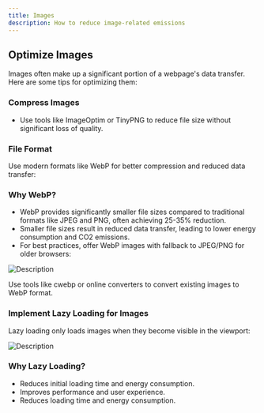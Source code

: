 ```yaml
---
title: Images
description: How to reduce image-related emissions
---
```


## Optimize Images

Images often make up a significant portion of a webpage's data transfer. Here are some tips for optimizing them:

### Compress Images

- Use tools like ImageOptim or TinyPNG to reduce file size without significant loss of quality.

### File Format

Use modern formats like WebP for better compression and reduced data transfer:

### Why WebP?

- WebP provides significantly smaller file sizes compared to traditional formats like JPEG and PNG, often achieving 25-35% reduction.
- Smaller file sizes result in reduced data transfer, leading to lower energy consumption and CO2 emissions.
- For best practices, offer WebP images with fallback to JPEG/PNG for older browsers:

<picture>
  <source srcset="image.webp" type="image/webp" />
  <img src="image.jpg" alt="Description" />
</picture>

Use tools like cwebp or online converters to convert existing images to WebP format.

### Implement Lazy Loading for Images

Lazy loading only loads images when they become visible in the viewport:

<img src="image.jpg" loading="lazy" alt="Description" />

### Why Lazy Loading?

- Reduces initial loading time and energy consumption.
- Improves performance and user experience.
- Reduces loading time and energy consumption.
